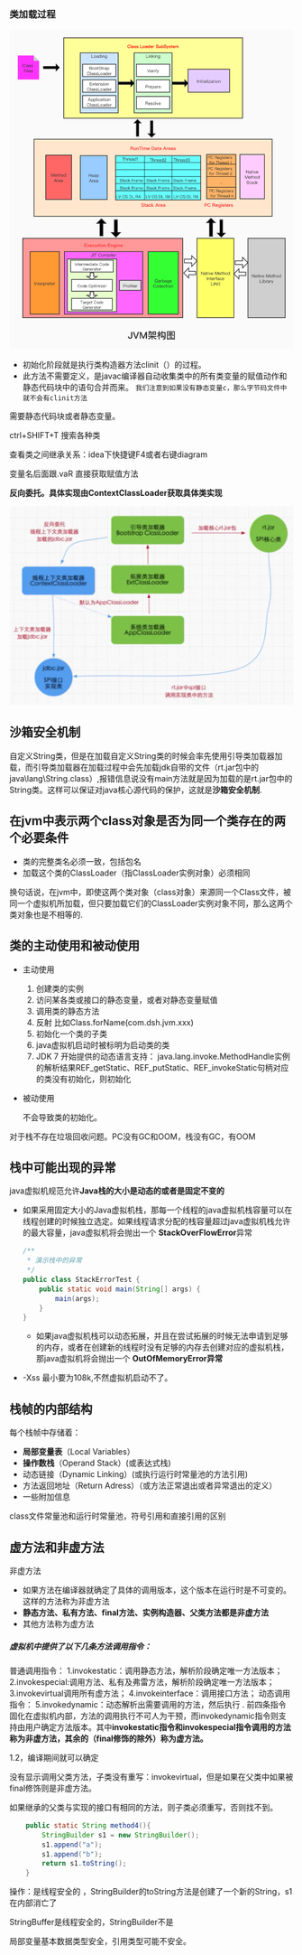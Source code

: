 ### 类加载过程

![](类加载过程.assets/ttt.jpg)





- 初始化阶段就是执行类构造器方法clinit（）的过程。
- 此方法不需要定义，是javac编译器自动收集类中的所有类变量的赋值动作和静态代码块中的语句合并而来。 `我们注意到如果没有静态变量c，那么字节码文件中就不会有clinit方法`

<clinit> 需要静态代码块或者静态变量。

ctrl+SHIFT+T 搜索各种类



查看类之间继承关系：idea下快捷键F4或者右键diagram

变量名后面跟.vaR 直接获取赋值方法



**反向委托。具体实现由ContextClassLoader获取具体类实现**

![](类加载过程.assets/抽象类或者说接口由bootstrap加载具体上下文由系统类加载器.jpg)



## 沙箱安全机制

自定义String类，但是在加载自定义String类的时候会率先使用引导类加载器加载，而引导类加载器在加载过程中会先加载jdk自带的文件（rt.jar包中的java\lang\String.class）,报错信息说没有main方法就是因为加载的是rt.jar包中的String类。这样可以保证对java核心源代码的保护，这就是**沙箱安全机制**.





## 在jvm中表示两个class对象是否为同一个类存在的两个必要条件

- 类的完整类名必须一致，包括包名
- 加载这个类的ClassLoader（指ClassLoader实例对象）必须相同

换句话说，在jvm中，即使这两个类对象（class对象）来源同一个Class文件，被同一个虚拟机所加载，但只要加载它们的ClassLoader实例对象不同，那么这两个类对象也是不相等的.




## 类的主动使用和被动使用

- 主动使用

  1. 创建类的实例
  2. 访问某各类或接口的静态变量，或者对静态变量赋值
  3. 调用类的静态方法
  4. 反射 比如Class.forName(com.dsh.jvm.xxx)
  5. 初始化一个类的子类
  6. java虚拟机启动时被标明为启动类的类
  7. JDK 7 开始提供的动态语言支持：
      java.lang.invoke.MethodHandle实例的解析结果REF_getStatic、REF_putStatic、REF_invokeStatic句柄对应的类没有初始化，则初始化

  

- 被动使用

  不会导致类的初始化。



对于栈不存在垃圾回收问题。PC没有GC和OOM，栈没有GC，有OOM



## 栈中可能出现的异常

java虚拟机规范允许**Java栈的大小是动态的或者是固定不变的**

- 如果采用固定大小的Java虚拟机栈，那每一个线程的java虚拟机栈容量可以在线程创建的时候独立选定。如果线程请求分配的栈容量超过java虚拟机栈允许的最大容量，java虚拟机将会抛出一个 **StackOverFlowError**异常

  ```java
  /**
   * 演示栈中的异常
   */
  public class StackErrorTest {
      public static void main(String[] args) {
          main(args);
      }
  }
  
  ```

  - 如果java虚拟机栈可以动态拓展，并且在尝试拓展的时候无法申请到足够的内存，或者在创建新的线程时没有足够的内存去创建对应的虚拟机栈，那java虚拟机将会抛出一个 **OutOfMemoryError异常**

- -Xss 最小要为108k,不然虚拟机启动不了。







## 栈帧的内部结构

每个栈帧中存储着：

- **局部变量表**（Local Variables）
- **操作数栈**（Operand Stack）(或表达式栈)
- 动态链接（Dynamic Linking）(或执行运行时常量池的方法引用)
- 方法返回地址（Return Adress）（或方法正常退出或者异常退出的定义）
- 一些附加信息





class文件常量池和运行时常量池，符号引用和直接引用的区别





## 虚方法和非虚方法

非虚方法

- 如果方法在编译器就确定了具体的调用版本，这个版本在运行时是不可变的。这样的方法称为非虚方法
- **静态方法、私有方法、final方法、实例构造器、父类方法都是非虚方法**
- 其他方法称为虚方法

##### 虚拟机中提供了以下几条方法调用指令：

普通调用指令：
 1.invokestatic：调用静态方法，解析阶段确定唯一方法版本；
 2.invokespecial:调用方法、私有及弗雷方法，解析阶段确定唯一方法版本；
 3.invokevirtual调用所有虚方法；
 4.invokeinterface：调用接口方法；
 动态调用指令：
 5.invokedynamic：动态解析出需要调用的方法，然后执行 .
 前四条指令固化在虚拟机内部，方法的调用执行不可人为干预，而invokedynamic指令则支持由用户确定方法版本。其中**invokestatic指令和invokespecial指令调用的方法称为非虚方法，其余的（final修饰的除外）称为虚方法。**

1.2，编译期间就可以确定

没有显示调用父类方法，子类没有重写：invokevirtual，但是如果在父类中如果被final修饰则是非虚方法。

如果继承的父类与实现的接口有相同的方法，则子类必须重写，否则找不到。

```java
    public static String method4(){
        StringBuilder s1 = new StringBuilder();
        s1.append("a");
        s1.append("b");
        return s1.toString();
    }


```

操作：是线程安全的 ，StringBuilder的toString方法是创建了一个新的String，s1在内部消亡了

StringBuffer是线程安全的，StringBuilder不是

局部变量基本数据类型安全，引用类型可能不安全。